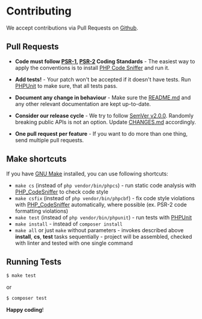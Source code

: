 # Contributing

We accept contributions via Pull Requests on [Github](https://github.com/Saritasa/php-gidx-sdk).


## Pull Requests

- **Code must follow [PSR-1](http://www.php-fig.org/psr/psr-1/), [PSR-2](http://www.php-fig.org/psr/psr-2/)
  Coding Standards** - The easiest way to apply the conventions is to install
  [PHP Code Sniffer](http://pear.php.net/package/PHP_CodeSniffer) and run it.

- **Add tests!** - Your patch won't be accepted if it doesn't have tests.
  Run [PHPUnit](https://phpunit.de/) to make sure, that all tests pass.

- **Document any change in behaviour** - Make sure the [README.md](README.md)
  and any other relevant documentation are kept up-to-date.

- **Consider our release cycle** - We try to follow [SemVer v2.0.0](http://semver.org/).
  Randomly breaking public APIs is not an option. Update [CHANGES.md](CHANGES.md) accordingly.

- **One pull request per feature** - If you want to do more than one thing, send multiple pull requests.

## Make shortcuts

If you have [GNU Make](https://www.gnu.org/software/make/) installed, you can use following shortcuts:

- ```make cs``` (instead of ```php vendor/bin/phpcs```) -
    run static code analysis with [PHP_CodeSniffer](https://github.com/squizlabs/PHP_CodeSniffer)
    to check code style
- ```make csfix``` (instead of ```php vendor/bin/phpcbf```) -
    fix code style violations with [PHP_CodeSniffer](https://github.com/squizlabs/PHP_CodeSniffer)
    automatically, where possible (ex. PSR-2 code formatting violations)
- ```make test``` (instead of ```php vendor/bin/phpunit```) -
    run tests with [PHPUnit](https://phpunit.de/)
- ```make install``` - instead of ```composer install```
- ```make all``` or just ```make``` without parameters -
    invokes described above **install**, **cs**, **test** tasks sequentially -
    project will be assembled, checked with linter and tested with one single command


## Running Tests

``` bash
$ make test
```
or
``` bash
$ composer test
```


**Happy coding**!
